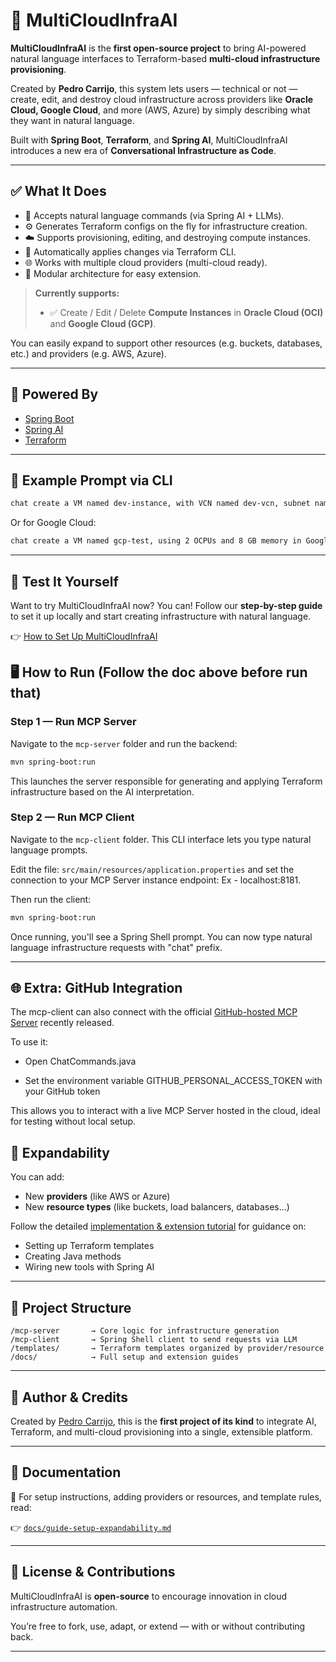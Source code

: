 
# 🚀 MultiCloudInfraAI

**MultiCloudInfraAI** is the **first open-source project** to bring AI-powered natural language interfaces to Terraform-based **multi-cloud infrastructure provisioning**.

Created by **Pedro Carrijo**, this system lets users — technical or not — create, edit, and destroy cloud infrastructure across providers like **Oracle Cloud, Google Cloud**, and more (AWS, Azure) by simply describing what they want in natural language.

Built with **Spring Boot**, **Terraform**, and **Spring AI**, MultiCloudInfraAI introduces a new era of **Conversational Infrastructure as Code**.

---

## ✅ What It Does

- 💬 Accepts natural language commands (via Spring AI + LLMs).
- ⚙️ Generates Terraform configs on the fly for infrastructure creation.
- ☁️ Supports provisioning, editing, and destroying compute instances.
- 🔄 Automatically applies changes via Terraform CLI.
- 🌐 Works with multiple cloud providers (multi-cloud ready).
- 🧱 Modular architecture for easy extension.

> **Currently supports:**
> - ✅ Create / Edit / Delete **Compute Instances** in **Oracle Cloud (OCI)** and **Google Cloud (GCP)**.

You can easily expand to support other resources (e.g. buckets, databases, etc.) and providers (e.g. AWS, Azure).

---

## 🧠 Powered By

- [Spring Boot](https://spring.io/projects/spring-boot)
- [Spring AI](https://docs.spring.io/spring-ai/reference/)
- [Terraform](https://www.terraform.io/)

---

## 🧪 Example Prompt via CLI

```bash
chat create a VM named dev-instance, with VCN named dev-vcn, subnet named dev-subnet, using 2 OCPUs and 4 GB memory in Oracle Cloud under compartment oci-dev-compartment
```

Or for Google Cloud:

```bash
chat create a VM named gcp-test, using 2 OCPUs and 8 GB memory in Google Cloud
```

---
## 🧪 Test It Yourself

Want to try MultiCloudInfraAI now? You can! Follow our **step-by-step guide** to set it up locally and start creating infrastructure with natural language.

👉 [How to Set Up MultiCloudInfraAI](docs/guide-setup-expandability.md)

## 🖥️ How to Run (Follow the doc above before run that)

### Step 1 — Run MCP Server

Navigate to the `mcp-server` folder and run the backend:

```bash
mvn spring-boot:run
```

This launches the server responsible for generating and applying Terraform infrastructure based on the AI interpretation.

### Step 2 — Run MCP Client

Navigate to the `mcp-client` folder. This CLI interface lets you type natural language prompts.

Edit the file: `src/main/resources/application.properties` and set the connection to your MCP Server instance endpoint: Ex - localhost:8181.

Then run the client:

```bash
mvn spring-boot:run
```

Once running, you'll see a Spring Shell prompt. You can now type natural language infrastructure requests with "chat" prefix.

---

## 🌐 Extra: GitHub Integration
The mcp-client can also connect with the official [GitHub-hosted MCP Server](https://github.com/github/github-mcp-server) recently released.

To use it:

- Open ChatCommands.java

- Set the environment variable GITHUB_PERSONAL_ACCESS_TOKEN with your GitHub token

This allows you to interact with a live MCP Server hosted in the cloud, ideal for testing without local setup.

## 🔄 Expandability

You can add:

- New **providers** (like AWS or Azure)
- New **resource types** (like buckets, load balancers, databases...)

Follow the detailed [implementation & extension tutorial](docs/guide-setup-expandability.md) for guidance on:

- Setting up Terraform templates
- Creating Java methods
- Wiring new tools with Spring AI

---

## 📁 Project Structure

```
/mcp-server       → Core logic for infrastructure generation
/mcp-client       → Spring Shell client to send requests via LLM
/templates/       → Terraform templates organized by provider/resource
/docs/            → Full setup and extension guides
```

---

## 🪪 Author & Credits

Created by [Pedro Carrijo](https://github.com/pedrocarrijo), this is the **first project of its kind** to integrate AI, Terraform, and multi-cloud provisioning into a single, extensible platform.

---

## 📘 Documentation

📖 For setup instructions, adding providers or resources, and template rules, read:

👉 [`docs/guide-setup-expandability.md`](docs/guide-setup-expandability.md)

---

## 📢 License & Contributions

MultiCloudInfraAI is **open-source** to encourage innovation in cloud infrastructure automation.

You’re free to fork, use, adapt, or extend — with or without contributing back.

---
